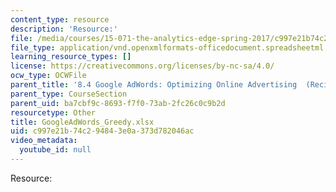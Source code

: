 ```yaml
---
content_type: resource
description: 'Resource:'
file: /media/courses/15-071-the-analytics-edge-spring-2017/c997e21b74c294843e0a373d782046ac_GoogleAdWords_Greedy.xlsx
file_type: application/vnd.openxmlformats-officedocument.spreadsheetml.sheet
learning_resource_types: []
license: https://creativecommons.org/licenses/by-nc-sa/4.0/
ocw_type: OCWFile
parent_title: '8.4 Google AdWords: Optimizing Online Advertising  (Recitation)'
parent_type: CourseSection
parent_uid: ba7cbf9c-8693-f7f0-73ab-2fc26c0c9b2d
resourcetype: Other
title: GoogleAdWords_Greedy.xlsx
uid: c997e21b-74c2-9484-3e0a-373d782046ac
video_metadata:
  youtube_id: null
---
```

Resource: